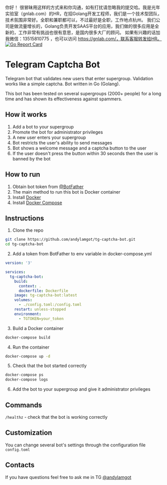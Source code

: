 你好！
很冒昧用这样的方式来和你沟通，如有打扰请忽略我的提交哈。我是光年实验室（gnlab.com）的HR，在招Golang开发工程师，我们是一个技术型团队，技术氛围非常好。全职和兼职都可以，不过最好是全职，工作地点杭州。
我们公司是做流量增长的，Golang负责开发SAAS平台的应用，我们做的很多应用是全新的，工作非常有挑战也很有意思，是国内很多大厂的顾问。
如果有兴趣的话加我微信：13515810775  ，也可以访问 https://gnlab.com/，联系客服转发给HR。
[![Go Report Card](https://goreportcard.com/badge/github.com/mxssl/tg-captcha-bot)](https://goreportcard.com/report/github.com/mxssl/tg-captcha-bot)

# Telegram Captcha Bot

Telegram bot that validates new users that enter supergroup. Validation works like a simple captcha. Bot written in Go (Golang).

This bot has been tested on several supergroups (2000+ people) for a long time and has shown its effectiveness against spammers.

## How it works

1. Add a bot to your supergroup
2. Promote the bot for administrator privileges
3. A new user enters your supergroup
4. Bot restricts the user's ability to send messages
5. Bot shows a welcome message and a captcha button to the user
6. If the user doesn't press the button within 30 seconds then the user is banned by the bot

## How to run

1. Obtain bot token from [@BotFather](https://t.me/BotFather)
2. The main method to run this bot is Docker container
3. Install [Docker](https://docs.docker.com/install)
4. Install [Docker Compose](https://docs.docker.com/compose/install)

## Instructions

1. Clone the repo

```bash
git clone https://github.com/andylamgot/tg-captcha-bot.git
cd tg-captcha-bot
```

2. Add a token from BotFather to env variable in docker-compose.yml

```yaml
version: '3'

services:
  tg-captcha-bot:
    build:
      context: .
      dockerfile: Dockerfile
    image: tg-captcha-bot:latest
    volumes:
      - ./config.toml:/config.toml
    restart: unless-stopped
    environment:
      - TGTOKEN=your_token
```

3. Build a Docker container

```bash
docker-compose build
```

4. Run the container

```bash
docker-compose up -d
```

5. Check that the bot started correctly

```bash
docker-compose ps
docker-compose logs
```

6. Add the bot to your supergroup and give it administrator privileges

## Commands

`/healthz` - check that the bot is working correctly

## Сustomization

You can change several bot's settings through the configuration file `config.toml`

## Contacts

If you have questions feel free to ask me in TG [@andylamgot](https://t.me/andylamgot)
